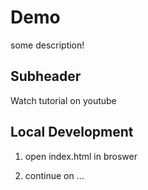 # Demo 

some description!

## Subheader

Watch tutorial on youtube

## Local Development

1. open index.html in broswer

2. continue on ...